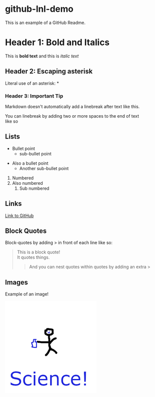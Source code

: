 # github-lnl-demo
This is an example of a GitHub Readme.


# Header 1: Bold and Italics
This is **bold text** and this is *italic text*

## Header 2: Escaping asterisk
Literal use of an asterisk: \*

### Header 3: Important Tip
Markdown doesn't automatically add a linebreak
after text like this. 

You can linebreak by adding two or more spaces to the end of text  
like so

## Lists
* Bullet point
  * sub-bullet point

 - Also a bullet point
   - Another sub-bullet point

1. Numbered
2. Also numbered
    1. Sub numbered

## Links
[Link to GitHub](http://github.com)

## Block Quotes
Block-quotes by adding \> in front of each line like so:
> This is a block quote!  
> It quotes things.
>> And you can nest quotes within quotes by adding an extra \>

## Images
Example of an image!

![SCIENCE](/images/science.png)
